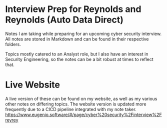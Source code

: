 # Interview Prep for Reynolds and Reynolds (Auto Data Direct)
Notes I am taking while preparing for an upcoming cyber security interview. All notes are stored in Markdown and can be found in their respective folders.

Topics mostly catered to an Analyst role, but I also have an interest in Security Engineering, so the notes can be a bit robust at times to reflect that. 

# Live Website 
A live version of these can be found on my website, as well as my various other notes on differing topics. The website version is updated more frequently due to a CICD pipeline integrated with my note taker. 
https://www.eugenio.software/#/page/cyber%20security%2Finterview%2Freyrey
